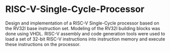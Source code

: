 # RISC-V-Single-Cycle-Processor
Design and implementation of a RISC-V Single-Cycle processor based on the RV32I base instruction set. Modeling of the RV32I building blocks was done using VHDL. RISC-V assembly and code generation tools were used to load a set of 32-bit RISC-V instructions into instruction memory and execute these instructions on the processor.
